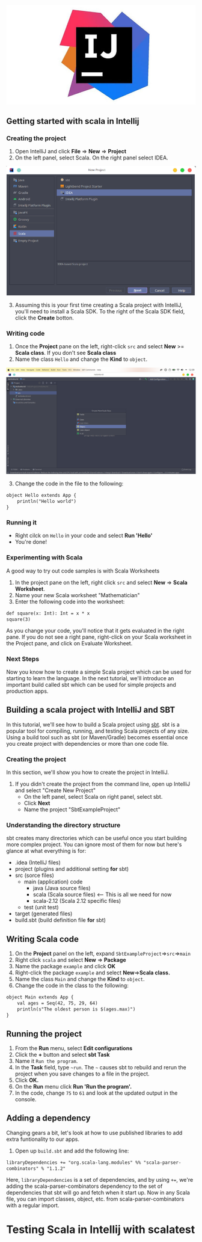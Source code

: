 ![](https://raw.githubusercontent.com/gabrielfernando01/scala/main/intellij/image/idea.jpg)

## Getting started with scala in Intellij

### Creating the project

1. Open IntelliJ and click **File** => **New** => **Project**
2. On the left panel, select Scala. On the right panel select IDEA.

![](https://raw.githubusercontent.com/gabrielfernando01/scala/main/intellij/image/new_project.png)

3. Assuming this is your first time creating a Scala project with IntelliJ, you'll need to install a Scala SDK. To the right of the Scala SDK field, click the **Create** botton.

### Writing code

1. Once the **Project** pane on the left, right-click <code>src</code> and select **New** >= **Scala class**. If you don't see **Scala class**
2. Name the class <code>Hello</code> and change the **Kind** to <code>object</code>.

![](https://raw.githubusercontent.com/gabrielfernando01/scala/main/intellij/image/object.png)

3. Change the code in the file to the following:

```
object Hello extends App {
    println("Hello world")
}
```

### Running it

- Right cilck on <code>Hello</code> in your code and select **Run 'Hello'**
- You're done!

### Experimenting with Scala

A good way to try out code samples is with Scala Worksheets

1. In the project pane on the left, right click <code>src</code> and select **New** => **Scala Worksheet**.
2. Name your new Scala worksheet "Mathematician"
3. Enter the following code into the worksheet:

```
def square(x: Int): Int = x * x
square(3)
```

As you change your code, you'll notice that it gets evaluated in the right pane. If you do not see a right pane, right-click on your Scala worksheet in the Project pane, and click on Evaluate Worksheet.

### Next Steps

Now you know how to create a simple Scala project which can be used for starting to learn the language. In the next tutorial, we'll introduce an important build called sbt which can be used for simple projects and production apps.

## Building a scala project with IntelliJ and SBT

In this tutorial, we'll see how to build a Scala project using <a href= "https://www.scala-sbt.org/1.x/docs/index.html">sbt</a>. sbt is a popular tool for compiling, running, and testing Scala projects of any size. Using a build tool such as sbt (or Maven/Gradle) becomes essential once you create project with dependencies or more than one code file.

### Creating the project

In this section, we'll show you how to create the project in IntelliJ.

1. If you didn't create the project from the command line, open up IntelliJ and select "Create New Project"
	+ On the left panel, select Scala on right panel, select sbt.
	+ Click **Next**
	+ Name the project "SbtExampleProject"
	
### Understanding the directory structure

sbt creates many directories which can be useful once you start building more complex project. You can ignore most of them for now but here's glance at what everything is for:

- .idea (IntelliJ files)
- project (plugins and additional setting **for** sbt)
- src (sorce files)
	+ main (application) code
		* java (Java source files)
		* scala (Scala source files) <-- This is all we need for now
		* scala-2.12 (Scala 2.12 specific files)
	+ test (unit test)
- target (generated files)
- build.sbt (build definition file **for** sbt)

## Writing Scala code

1. On the **Project** panel on the left, expand <code>SbtExampleProject</code>=><code>src</code>=><code>main</code>
2. Right click <code>scala</code> and select **New** => **Package**
3. Name the package <code>example</code> and click **OK**
4. Right-click the package <code>example</code> and select **New**=>**Scala class.**
5. Name the class <code>Main</code> and change the **Kind** to <code>object</code>.
6. Change the code in the class to the following:

```
object Main extends App {
    val ages = Seq(42, 75, 29, 64)
    println(s"The oldest person is $(ages.max)")
}
```

## Running the project

1. From the **Run** menu, select **Edit configurations**
2. Click the **+** button and select **sbt Task**
3. Name it <code>Run the program</code>.
4. In the **Task** field, type <code>~run</code>. The <code>~</code> causes sbt to rebuild and rerun the project when you save changes to a file in the project.
5. Click **OK.**
6. On the **Run** menu click **Run 'Run the program'.**
7. In the code, change <code>75</code> to <code>61</code> and look at the updated output in the console.

## Adding a dependency

Changing gears a bit, let's look at how to use published libraries to add extra funtionality to our apps.

1. Open up <code>build.sbt</code> and add the following line:

```
libraryDependencies += "org.scala-lang.modules" %% "scala-parser-combinators" % "1.1.2"
```

Here, <code>libraryDependencies</code> is a set of dependencies, and by using <code>+=</code>, we're adding the scala-parser-combinators dependency to the set of dependencies that sbt will go and fetch when it start up. Now in any Scala file, you can import classes, object, etc. from scala-parser-combinators with a regular import.

# Testing Scala in Intellij with scalatest

